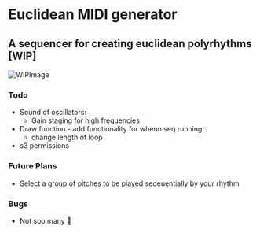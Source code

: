 # Euclidean MIDI generator
## A sequencer for creating euclidean polyrhythms [WIP]
![WIPImage](https://i.imgur.com/ZUVqV3W.png)

### Todo
- Sound of oscillators:
  - Gain staging for high frequencies
- Draw function - add functionality for whenn seq running:
  - change length of loop
- s3 permissions

### Future Plans
- Select a group of pitches to be played seqeuentially by your rhythm

### Bugs
- Not soo many 🤠

